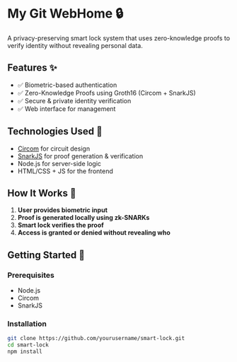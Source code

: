 # My Git WebHome 🔒

A privacy-preserving smart lock system that uses zero-knowledge proofs to verify identity without revealing personal data.

## Features ✨

- ✅ Biometric-based authentication
- ✅ Zero-Knowledge Proofs using Groth16 (Circom + SnarkJS)
- ✅ Secure & private identity verification
- ✅ Web interface for management

## Technologies Used 🧰

- [Circom](https://docs.circom.io/) for circuit design
- [SnarkJS](https://github.com/iden3/snarkjs) for proof generation & verification
- Node.js for server-side logic
- HTML/CSS + JS for the frontend

## How It Works 🔁

1. **User provides biometric input**
2. **Proof is generated locally using zk-SNARKs**
3. **Smart lock verifies the proof**
4. **Access is granted or denied without revealing who**

## Getting Started 🚀

### Prerequisites

- Node.js
- Circom
- SnarkJS

### Installation

```bash
git clone https://github.com/yourusername/smart-lock.git
cd smart-lock
npm install
